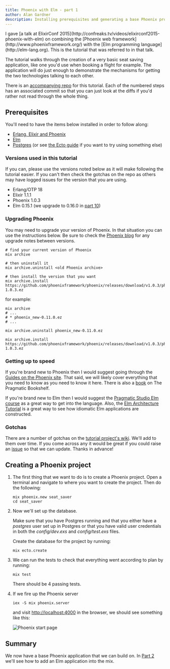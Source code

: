 ```yaml
---
title: Phoenix with Elm - part 1
author: Alan Gardner
description: Installing prerequisites and generating a base Phoenix project
---
```


<section class="callout">
  I gave [a talk at ElixirConf 2015](http://confreaks.tv/videos/elixirconf2015-phoenix-with-elm) on combining the [Phoenix web framework](http://www.phoenixframework.org/) with the [Elm programming language](http://elm-lang.org). This is the tutorial that was referred to in that talk.

  The tutorial walks through the creation of a very basic seat saving application, like one you'd use when booking a flight for example. The application will do just enough to demonstrate the mechanisms for getting the two technologies talking to each other.

  There is an [accompanying repo](https://github.com/CultivateHQ/seat_saver) for this tutorial. Each of the numbered steps has an associated commit so that you can just look at the diffs if you'd rather not read through the whole thing.
</section>


## Prerequisites

You'll need to have the items below installed in order to follow along:

* [Erlang, Elixir and Phoenix](http://www.phoenixframework.org/docs/installation)
* [Elm](http://elm-lang.org/install)
* [Postgres](http://www.postgresql.org/download/) (or see [the Ecto guide](http://www.phoenixframework.org/docs/ecto-models) if you want to try using something else)

### Versions used in this tutorial

If you can, please use the versions noted below as it will make following the tutorial easier. If you can't then check the gotchas on the repo as others may have logged issues for the version that you are using.

* Erlang/OTP 18
* Elixir 1.1.1
* Phoenix 1.0.3
* Elm 0.15.1 (we upgrade to 0.16.0 in [part 10](/posts/phoenix-elm-10))


### Upgrading Phoenix

You may need to upgrade your version of Phoenix. In that situation you can use the instructions below. Be sure to check the [Phoenix blog](http://www.phoenixframework.org/blog) for any upgrade notes between versions.

```shell
# find your current version of Phoenix
mix archive

# then uninstall it
mix archive.uninstall <old Phoenix archive>

# then install the version that you want
mix archive.install https://github.com/phoenixframework/phoenix/releases/download/v1.0.3/phoenix_new-1.0.3.ez
```

for example:

```shell
mix archive
# ...
# * phoenix_new-0.11.0.ez
# ...

mix archive.uninstall phoenix_new-0.11.0.ez

mix archive.install https://github.com/phoenixframework/phoenix/releases/download/v1.0.3/phoenix_new-1.0.3.ez
```


### Getting up to speed

If you're brand new to Phoenix then I would suggest going through the [Guides on the Phoenix site](http://www.phoenixframework.org/docs/overview). That said, we will likely cover everything that you need to know as you need to know it here. There is also a [book](https://pragprog.com/book/phoenix/programming-phoenix) on The Pragmatic Bookshelf.

If you're brand new to Elm then I would suggest the [Pragmatic Studio Elm course](https://pragmaticstudio.com/elm) as a great way to get into the language. Also, the [Elm Architecture Tutorial](https://github.com/evancz/elm-architecture-tutorial) is a great way to see how idiomatic Elm applications are constructed.


### Gotchas

There are a number of gotchas on the [tutorial project's wiki](https://github.com/CultivateHQ/seat_saver/wiki). We'll add to them over time. If you come across any it would be great if you could raise an [issue](https://github.com/CultivateHQ/seat_saver/issues) so that we can update. Thanks in advance!


## Creating a Phoenix project

1. The first thing that we want to do is to create a Phoenix project. Open a terminal and navigate to where you want to create the project. Then do the following:

    ```shell
    mix phoenix.new seat_saver
    cd seat_saver
    ```

2. Now we'll set up the database.

    <div class="callout">
      Make sure that you have Postgres running and that you either have a <em>postgres</em> user set up in Postgres or that you have valid user credentials in both the <em>config/dev.exs</em> and <em>config/test.exs</em> files.
    </div>

    Create the database for the project by running:

    ```shell
    mix ecto.create
    ```

3. We can run the tests to check that everything went according to plan by running:

    ```shell
    mix test
    ```

    There should be 4 passing tests.

4. If we fire up the Phoenix server

    ```shell
    iex -S mix phoenix.server
    ```

    and visit <http://localhost:4000> in the browser, we should see something like this:

    ![Phoenix start page](/images/phoenix-elm/1.png)

## Summary

We now have a base Phoenix application that we can build on. In [Part 2](/posts/phoenix-elm-2) we'll see how to add an Elm application into the mix.

